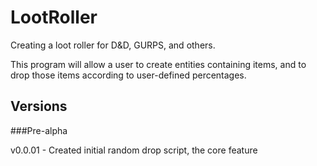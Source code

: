 # LootRoller
Creating a loot roller for D&amp;D, GURPS, and others.

This program will allow a user to create entities containing items, and to drop those items according to user-defined 
percentages.

## Versions

###Pre-alpha

v0.0.01
	- Created initial random drop script, the core feature